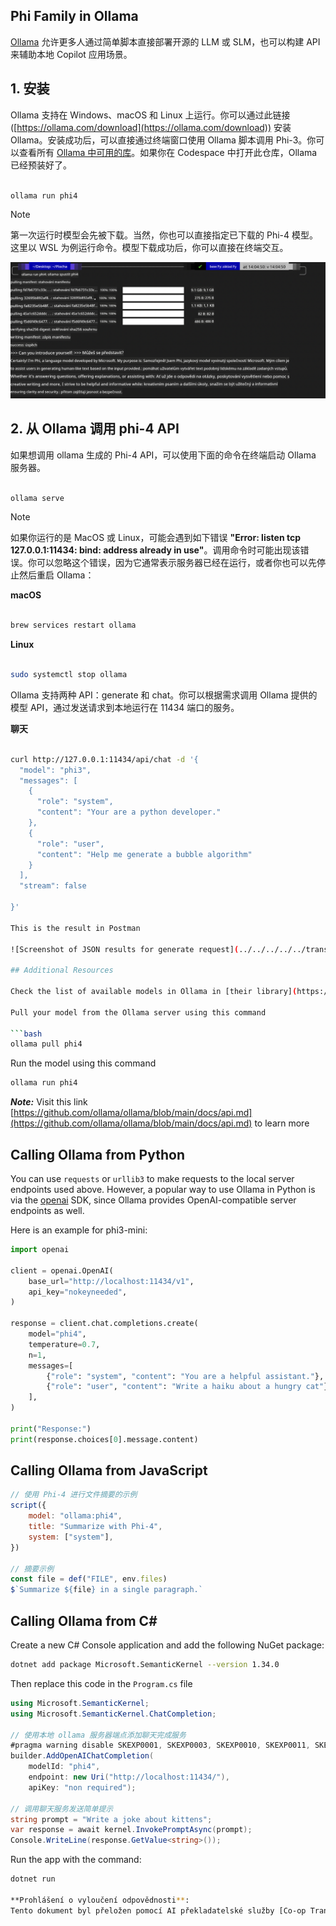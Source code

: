<!--
CO_OP_TRANSLATOR_METADATA:
{
  "original_hash": "0b38834693bb497f96bf53f0d941f9a1",
  "translation_date": "2025-05-09T09:22:58+00:00",
  "source_file": "md/01.Introduction/02/04.Ollama.md",
  "language_code": "cs"
}
-->
## Phi Family in Ollama


[Ollama](https://ollama.com) 允许更多人通过简单脚本直接部署开源的 LLM 或 SLM，也可以构建 API 来辅助本地 Copilot 应用场景。

## **1. 安装**

Ollama 支持在 Windows、macOS 和 Linux 上运行。你可以通过此链接 ([https://ollama.com/download](https://ollama.com/download)) 安装 Ollama。安装成功后，可以直接通过终端窗口使用 Ollama 脚本调用 Phi-3。你可以查看所有 [Ollama 中可用的库](https://ollama.com/library)。如果你在 Codespace 中打开此仓库，Ollama 已经预装好了。

```bash

ollama run phi4

```

> [!NOTE]
> 第一次运行时模型会先被下载。当然，你也可以直接指定已下载的 Phi-4 模型。这里以 WSL 为例运行命令。模型下载成功后，你可以直接在终端交互。

![run](../../../../../translated_images/ollama_run.b0be611de61f3bb3b42e22205cedf6714b0335ba9288e71d985bf9024f3c20f5.cs.png)

## **2. 从 Ollama 调用 phi-4 API**

如果想调用 ollama 生成的 Phi-4 API，可以使用下面的命令在终端启动 Ollama 服务器。

```bash

ollama serve

```

> [!NOTE]
> 如果你运行的是 MacOS 或 Linux，可能会遇到如下错误 **"Error: listen tcp 127.0.0.1:11434: bind: address already in use"**。调用命令时可能出现该错误。你可以忽略这个错误，因为它通常表示服务器已经在运行，或者你也可以先停止然后重启 Ollama：

**macOS**

```bash

brew services restart ollama

```

**Linux**

```bash

sudo systemctl stop ollama

```

Ollama 支持两种 API：generate 和 chat。你可以根据需求调用 Ollama 提供的模型 API，通过发送请求到本地运行在 11434 端口的服务。

**聊天**

```bash

curl http://127.0.0.1:11434/api/chat -d '{
  "model": "phi3",
  "messages": [
    {
      "role": "system",
      "content": "Your are a python developer."
    },
    {
      "role": "user",
      "content": "Help me generate a bubble algorithm"
    }
  ],
  "stream": false
  
}'

This is the result in Postman

![Screenshot of JSON results for generate request](../../../../../translated_images/ollama_gen.bd58ab69d4004826e8cd31e17a3c59840df127b0a30ac9bb38325ac58c74caa5.cs.png)

## Additional Resources

Check the list of available models in Ollama in [their library](https://ollama.com/library).

Pull your model from the Ollama server using this command

```bash
ollama pull phi4
```

Run the model using this command

```bash
ollama run phi4
```

***Note:*** Visit this link [https://github.com/ollama/ollama/blob/main/docs/api.md](https://github.com/ollama/ollama/blob/main/docs/api.md) to learn more

## Calling Ollama from Python

You can use `requests` or `urllib3` to make requests to the local server endpoints used above. However, a popular way to use Ollama in Python is via the [openai](https://pypi.org/project/openai/) SDK, since Ollama provides OpenAI-compatible server endpoints as well.

Here is an example for phi3-mini:

```python
import openai

client = openai.OpenAI(
    base_url="http://localhost:11434/v1",
    api_key="nokeyneeded",
)

response = client.chat.completions.create(
    model="phi4",
    temperature=0.7,
    n=1,
    messages=[
        {"role": "system", "content": "You are a helpful assistant."},
        {"role": "user", "content": "Write a haiku about a hungry cat"},
    ],
)

print("Response:")
print(response.choices[0].message.content)
```

## Calling Ollama from JavaScript 

```javascript
// 使用 Phi-4 进行文件摘要的示例
script({
    model: "ollama:phi4",
    title: "Summarize with Phi-4",
    system: ["system"],
})

// 摘要示例
const file = def("FILE", env.files)
$`Summarize ${file} in a single paragraph.`
```

## Calling Ollama from C#

Create a new C# Console application and add the following NuGet package:

```bash
dotnet add package Microsoft.SemanticKernel --version 1.34.0
```

Then replace this code in the `Program.cs` file

```csharp
using Microsoft.SemanticKernel;
using Microsoft.SemanticKernel.ChatCompletion;

// 使用本地 ollama 服务器端点添加聊天完成服务
#pragma warning disable SKEXP0001, SKEXP0003, SKEXP0010, SKEXP0011, SKEXP0050, SKEXP0052
builder.AddOpenAIChatCompletion(
    modelId: "phi4",
    endpoint: new Uri("http://localhost:11434/"),
    apiKey: "non required");

// 调用聊天服务发送简单提示
string prompt = "Write a joke about kittens";
var response = await kernel.InvokePromptAsync(prompt);
Console.WriteLine(response.GetValue<string>());
```

Run the app with the command:

```bash
dotnet run

**Prohlášení o vyloučení odpovědnosti**:  
Tento dokument byl přeložen pomocí AI překladatelské služby [Co-op Translator](https://github.com/Azure/co-op-translator). Přestože usilujeme o přesnost, mějte prosím na paměti, že automatické překlady mohou obsahovat chyby nebo nepřesnosti. Původní dokument v jeho rodném jazyce by měl být považován za autoritativní zdroj. Pro důležité informace se doporučuje profesionální lidský překlad. Nejsme odpovědní za jakékoli nedorozumění nebo nesprávné interpretace vyplývající z použití tohoto překladu.